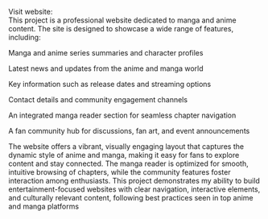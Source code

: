 Visit website:  
This project is a professional website dedicated to manga and anime content. The site is designed to showcase a wide range of features, including:

Manga and anime series summaries and character profiles

Latest news and updates from the anime and manga world

Key information such as release dates and streaming options

Contact details and community engagement channels

An integrated manga reader section for seamless chapter navigation

A fan community hub for discussions, fan art, and event announcements

The website offers a vibrant, visually engaging layout that captures the dynamic style of anime and manga, making it easy for fans to explore content and stay connected. The manga reader is optimized for smooth, intuitive browsing of chapters, while the community features foster interaction among enthusiasts. This project demonstrates my ability to build entertainment-focused websites with clear navigation, interactive elements, and culturally relevant content, following best practices seen in top anime and manga platforms
